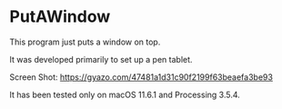 # PutAWindow
This program just puts a window on top.

It was developed primarily to set up a pen tablet.

Screen Shot:
https://gyazo.com/47481a1d31c90f2199f63beaefa3be93

It has been tested only on macOS 11.6.1 and Processing 3.5.4.
